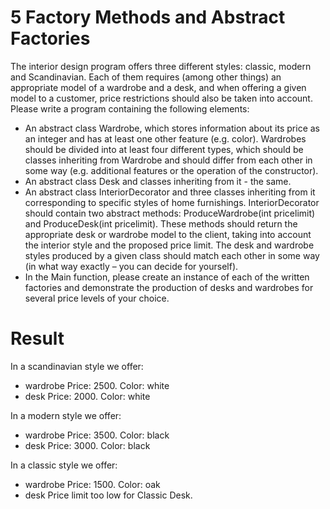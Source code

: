 # 5 Factory Methods and Abstract Factories

The interior design program offers three different styles: classic, modern and Scandinavian. Each of them requires (among other things) an appropriate model of a wardrobe and a desk, and when offering a given model to a customer, price restrictions should also be taken into account. Please write a program containing the following elements:
- An abstract class Wardrobe, which stores information about its price as an integer and has at least one other feature (e.g. color). Wardrobes should be divided into at least four different types, which should be classes inheriting from Wardrobe and should differ from each other in some way (e.g. additional features or the operation of the constructor).
- An abstract class Desk and classes inheriting from it - the same.
- An abstract class InteriorDecorator and three classes inheriting from it corresponding to specific styles of home furnishings. InteriorDecorator should contain two abstract methods: ProduceWardrobe(int pricelimit) and ProduceDesk(int pricelimit). These methods should return the appropriate desk or wardrobe model to the client, taking into account the interior style and the proposed price limit. The desk and wardrobe styles produced by a given class should match each other in some way (in what way exactly – you can decide for yourself).
- In the Main function, please create an instance of each of the written factories and demonstrate the production of desks and wardrobes for several price levels of your choice.


# Result

In a scandinavian style we offer: 
- wardrobe
Price: 2500. Color: white
- desk
Price: 2000. Color: white


In a modern style we offer:
- wardrobe
Price: 3500. Color: black
- desk
Price: 3000. Color: black


In a classic style we offer:
- wardrobe
Price: 1500. Color: oak
- desk
Price limit too low for Classic Desk.